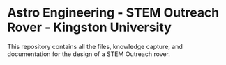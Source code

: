 # Astro Engineering - STEM Outreach Rover - Kingston University
 
This repository contains all the files, knowledge capture, and documentation for the design of a STEM Outreach rover. 
